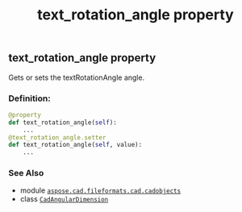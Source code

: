 ﻿---
title: text_rotation_angle property
second_title: Aspose.CAD for Python via .NET API References
description: 
type: docs
weight: 680
url: /python-net/aspose.cad.fileformats.cad.cadobjects/cadangulardimension/text_rotation_angle/
is_root: false
---

## text_rotation_angle property


Gets or sets the textRotationAngle angle.
### Definition:
```python
@property
def text_rotation_angle(self):
    ...
@text_rotation_angle.setter
def text_rotation_angle(self, value):
    ...
```

### See Also
* module [`aspose.cad.fileformats.cad.cadobjects`](../../)
* class [`CadAngularDimension`](/cad/python-net/aspose.cad.fileformats.cad.cadobjects/cadangulardimension)
